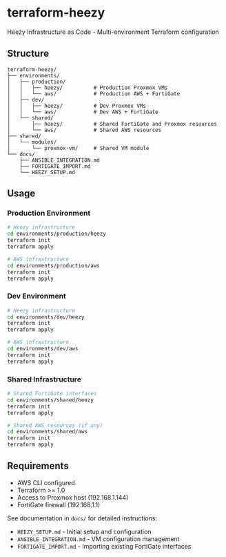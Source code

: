 # terraform-heezy

Heezy Infrastructure as Code - Multi-environment Terraform configuration

## Structure

```
terraform-heezy/
├── environments/
│   ├── production/
│   │   ├── heezy/          # Production Proxmox VMs
│   │   └── aws/            # Production AWS + FortiGate
│   ├── dev/
│   │   ├── heezy/          # Dev Proxmox VMs
│   │   └── aws/            # Dev AWS + FortiGate
│   └── shared/
│       ├── heezy/          # Shared FortiGate and Proxmox resources
│       └── aws/            # Shared AWS resources
├── shared/
│   └── modules/
│       └── proxmox-vm/     # Shared VM module
└── docs/
    ├── ANSIBLE_INTEGRATION.md
    ├── FORTIGATE_IMPORT.md
    └── HEEZY_SETUP.md
```

## Usage

### Production Environment
```bash
# Heezy infrastructure
cd environments/production/heezy
terraform init
terraform apply

# AWS infrastructure
cd environments/production/aws
terraform init
terraform apply
```

### Dev Environment
```bash
# Heezy infrastructure
cd environments/dev/heezy
terraform init
terraform apply

# AWS infrastructure
cd environments/dev/aws
terraform init
terraform apply
```

### Shared Infrastructure
```bash
# Shared FortiGate interfaces
cd environments/shared/heezy
terraform init
terraform apply

# Shared AWS resources (if any)
cd environments/shared/aws
terraform init
terraform apply
```

## Requirements

- AWS CLI configured
- Terraform >= 1.0
- Access to Proxmox host (192.168.1.144)
- FortiGate firewall (192.168.1.1)

See documentation in `docs/` for detailed instructions:
- `HEEZY_SETUP.md` - Initial setup and configuration
- `ANSIBLE_INTEGRATION.md` - VM configuration management
- `FORTIGATE_IMPORT.md` - Importing existing FortiGate interfaces
